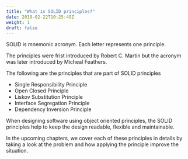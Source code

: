 ```yaml
---
title: "What is SOLID principles?"
date: 2019-02-22T10:25:49Z
weight: 1
draft: false
---
```


SOLID is mnemonic acronym. Each letter represents one principle.

The principles were frist introduced by Robert C. Martin but the acronym was later introduced by Micheal Feathers.

The following are the principles that are part of SOLID principles

* Single Responsibility Principle
* Open Closed Principle
* Liskov Substitution Principle
* Interface Segregation Principle
* Dependency Inversion Principle

When designing software using object oriented principles, the SOLID principles help to keep the design readable, flexible and maintainable.

In the upcoming chapters, we cover each of these principles in details by taking a look at the problem and how applying the principle improve the situation.